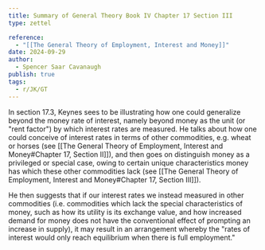 ```yaml
---
title: Summary of General Theory Book IV Chapter 17 Section III
type: zettel

reference:
  - "[[The General Theory of Employment, Interest and Money]]"
date: 2024-09-29
author:
  - Spencer Saar Cavanaugh
publish: true
tags:
  - r/JK/GT
---
```


In section 17.3, Keynes sees to be illustrating how one could generalize beyond the money rate of interest, namely beyond money as the unit (or "rent factor") by which interest rates are measured. He talks about how one could conceive of interest rates in terms of other commodities, e.g. wheat or horses (see [[The General Theory of Employment, Interest and Money#Chapter 17, Section II]]), and then goes on distinguish money as a privileged or special case, owing to certain unique characteristics money has which these other commodities lack (see [[The General Theory of Employment, Interest and Money#Chapter 17, Section III]]).

He then suggests that if our interest rates we instead measured in other commodities (i.e. commodities which lack the special characteristics of money, such as how its utility is its exchange value, and how increased demand for money does not have the conventional effect of prompting an increase in supply), it may result in an arrangement whereby the "rates of interest would only reach equilibrium when there is full employment."
